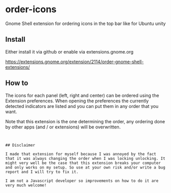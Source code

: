 # order-icons
Gnome Shell extension for ordering icons in the top bar like for Ubuntu unity

## Install
Either install it via github or enable via extensions.gnome.org

https://extensions.gnome.org/extension/2114/order-gnome-shell-extensions/

## How to

The icons for each panel (left, right and center) can be ordered using the Extension preferences. When opening the preferences the currently detected indicators are listed and you can put them in any order that you want. 

Note that this extension is the one determining the order, any ordering done by other apps (and / or extensions) will be overwritten.

```


## Disclaimer

I made that extension for myself because I was annoyed by the fact that it was always changing the order when I was locking unlocking. It might very well be the case that this extension breaks your computer and only works on my setup. So use at your own risk and/or write a bug report and I will try to fix it. 

I am not a Javascript developer so improvements on how to do it are very much welcome!
